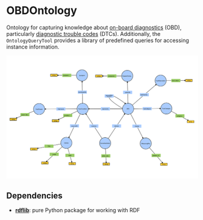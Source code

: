 # OBDOntology

Ontology for capturing knowledge about [on-board diagnostics](https://en.wikipedia.org/wiki/On-board_diagnostics) (OBD), particularly [diagnostic trouble codes](https://en.wikipedia.org/wiki/OBD-II_PIDs) (DTCs). Additionally, the `OntologyQueryTool` provides a library of predefined queries for accessing instance information.

![](img/obd_ontology_v5.svg)

## Dependencies

- [**rdflib**](https://rdflib.readthedocs.io/en/stable/): pure Python package for working with RDF
